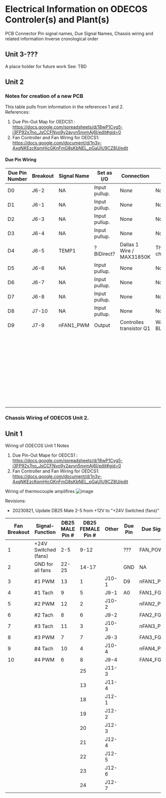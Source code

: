 # Electrical Information on ODECOS Controler(s) and Plant(s)
PCB Connector Pin signal names, Due Signal Names, Chassis wiring and related information
Inverse cronological order

## Unit 3-???
A place holder for future work
See: TBD


## Unit 2
### Notes for creation of a new PCB  
This table pulls from information in the references 1 and 2.   
References:
1. Due Pin-Out Map for OEDCS1 : https://docs.google.com/spreadsheets/d/18wP1Cyg5-j3FP92x7no_JsCCFNvo9y2avyn5nvmAj6I/edit#gid=0
2. Fan Controller and Fan Wiring for OEDCS1: https://docs.google.com/document/d/1n3v-AxqNKEzcKqmHicGKnFmG8sKbNEL_pGaUlU9CZ8U/edit

#### Due Pin Wiring
| **Due Pin Number** 	| **Breakout** 	| **Signal Name** 	| **Set as I/O** 	| **Connection**            	| **Notes**           	|
|--------------------	|--------------	|-----------------	|----------------	|---------------------------	|---------------------	|
| D0                 	| J6-2         	| NA              	| Input pullup.  	| None                      	| Not used            	|
| D1                 	| J6-1         	| NA              	| Input pullup.  	| None                      	| Not used            	|
| D2                 	| J6-3         	| NA              	| Input pullup.  	| None                      	| Not used            	|
| D3                 	| J6-4         	| NA              	| Input pullup.  	| None                      	| Not used            	|
| D4                 	| J6-5         	| TEMP1           	| ?BiDirect?     	| Dallas 1 Wire / MAX31850K 	| Three daisy chained 	|
| D5                 	| J6-6         	| NA              	| Input pullup.  	| None                      	| Not used            	|
| D6                 	| J6-7         	| NA              	| Input pullup.  	| None                      	| Not used            	|
| D7                 	| J6-8         	| NA              	| Input pullup.  	| None                      	| Not used            	|
| D8                 	| J7-10        	| NA              	| Input pullup.  	| None                      	| Not used            	|
| D9                 	| J7-9         	| nFAN1_PWM       	| Output         	| Controlles transistor Q1  	| Was BLOWER_PWM      	|
|                    	|              	|                 	|                	|                           	|                     	|
|                    	|              	|                 	|                	|                           	|                     	|
|                    	|              	|                 	|                	|                           	|                     	|
|                    	|              	|                 	|                	|                           	|                     	|
|                    	|              	|                 	|                	|                           	|                     	|
|                    	|              	|                 	|                	|                           	|                     	|
|                    	|              	|                 	|                	|                           	|                     	|
|                    	|              	|                 	|                	|                           	|                     	|
|                    	|              	|                 	|                	|                           	|                     	|
|                    	|              	|                 	|                	|                           	|                     	|
|                    	|              	|                 	|                	|                           	|                     	|
|                    	|              	|                 	|                	|                           	|                     	|
|                    	|              	|                 	|                	|                           	|                     	|
|                    	|              	|                 	|                	|                           	|                     	|
|                    	|              	|                 	|                	|                           	|                     	|
|                    	|              	|                 	|                	|                           	|                     	|
|                    	|              	|                 	|                	|                           	|                     	|
|                    	|              	|                 	|                	|                           	|                     	|
|                    	|              	|                 	|                	|                           	|                     	|
|                    	|              	|                 	|                	|                           	|                     	|
|                    	|              	|                 	|                	|                           	|                     	|
|                    	|              	|                 	|                	|                           	|                     	|
|                    	|              	|                 	|                	|                           	|                     	|
|                    	|              	|                 	|                	|                           	|                     	|
|                    	|              	|                 	|                	|                           	|                     	|
|                    	|              	|                 	|                	|                           	|                     	|
|                    	|              	|                 	|                	|                           	|                     	|
|                    	|              	|                 	|                	|                           	|                     	|
|                    	|              	|                 	|                	|                           	|                     	|
|                    	|              	|                 	|                	|                           	|                     	|
|                    	|              	|                 	|                	|                           	|                     	|
|                    	|              	|                 	|                	|                           	|                     	|
|                    	|              	|                 	|                	|                           	|                     	|
|                    	|              	|                 	|                	|                           	|                     	|
|                    	|              	|                 	|                	|                           	|                     	|
|                    	|              	|                 	|                	|                           	|                     	|
|                    	|              	|                 	|                	|                           	|                     	|
|                    	|              	|                 	|                	|                           	|                     	|
|                    	|              	|                 	|                	|                           	|                     	|
|                    	|              	|                 	|                	|                           	|                     	|


### Chassis Wiring of ODECOS Unit 2.



## Unit 1
Wiring of ODECOS Unit 1 Notes
1. Due Pin-Out Mape for OEDCS1 : https://docs.google.com/spreadsheets/d/18wP1Cyg5-j3FP92x7no_JsCCFNvo9y2avyn5nvmAj6I/edit#gid=0
2. Fan Controller and Fan Wiring for OEDCS1: https://docs.google.com/document/d/1n3v-AxqNKEzcKqmHicGKnFmG8sKbNEL_pGaUlU9CZ8U/edit

Wiring of thermocouple amplifires
![image](https://github.com/PubInv/NASA-COG/assets/5836181/81112c45-1a9b-4129-8997-f63fd8dc1c07)

Revisions:
* 20230821, Update DB25 Male 2-5 from +12V to "+24V Switched (fans)"

| Fan Breakout 	| Signal-Function   	| DB25 MALE Pin # 	| DB25 FEMALE Pin # 	| Other 	| Due Pin 	| Due Signal 	|
|--------------	|-------------------	|-----------------	|-------------------	|-------	|---------	|------------	|
| 1            	| +24V Switched (fans) 	| 2-5             	| 9-12              	|       	| ???      	| FAN_POWER         	|
| 2            	| GND for all fans  	| 22-25           	| 14-17             	|       	| GND     	| NA         	|
| 3            	| #1 PWM            	| 13              	| 1                 	| J10-1 	| D9      	| nFAN1_PWM  	|
| 4            	| #1 Tach           	| 9               	| 5                 	| J9-1  	| A0      	| FAN1_FG    	|
| 5            	| #2 PWM            	| 12              	| 2                 	| J10-2 	|         	| nFAN2_PWM  	|
| 6            	| #2 Tach           	| 8               	| 6                 	| J9-2  	|         	| FAN2_FG    	|
| 7            	| #3 Tach           	| 11              	| 3                 	| J10-3 	|         	| nFAN3_PWM  	|
| 8            	| #3 PWM            	| 7               	| 7                 	| J9-3  	|         	| FAN3_FG   	|
| 9            	| #4 Tach           	| 10              	| 4                 	| J10-4 	|         	| nFAN4_PWM  	|
| 10           	| #4 PWM            	| 6               	| 8                 	| J9-4  	|         	| FAN4_FG   	|
|              	|                   	|                 	| 25                	| J11-3 	|         	|            	|
|              	|                   	|                 	| 13                	| J11-4 	|         	|            	|
|              	|                   	|                 	| 18                	| J12-1 	|         	|            	|
|              	|                   	|                 	| 19                	| J12-2 	|         	|            	|
|              	|                   	|                 	| 20                	| J12-3 	|         	|            	|
|              	|                   	|                 	| 21                	| J12-4 	|         	|            	|
|              	|                   	|                 	| 22                	| J12-5 	|         	|            	|
|              	|                   	|                 	| 23                	| J12-6 	|         	|            	|
|              	|                   	|                 	| 24                	| J12-7 	|         	|            	|

